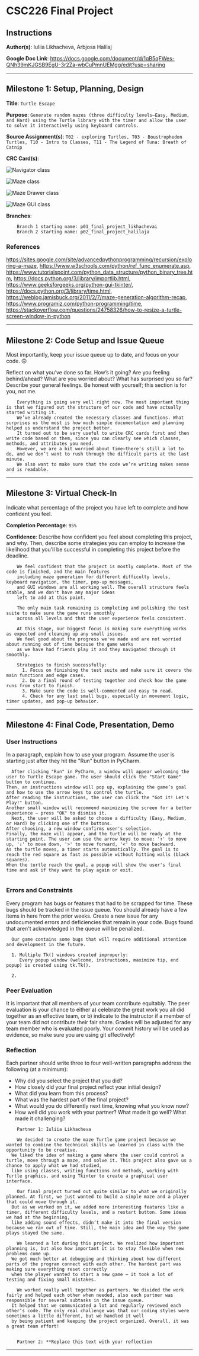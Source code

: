 # CSC226 Final Project

## Instructions

**Author(s)**: Iuliia Likhacheva, Arbjosa Halilaj

**Google Doc Link**: https://docs.google.com/document/d/1qB5qFWes-QNh39mKJGSB9EgU-3r2Za-wbCuPmnUEMgg/edit?usp=sharing

---

## Milestone 1: Setup, Planning, Design

**Title**: `Turtle Escape`

**Purpose**: `Generate random mazes (three difficulty levels—Easy, Medium, and Hard) using the Turtle library with the timer and allow the user to solve it interactively using keyboard controls.`

**Source Assignment(s)**: `T02 - exploring Turtles, T03 - Boustrophedon Turtles, T10 - Intro to Classes, T11 - The Legend of Tuna: Breath of Catnip`

**CRC Card(s)**:
  
 ![Navigator class](image/crc1.png)

 ![Maze class](image/crc2.png)

 ![Maze Drawer class](image/crc3.png)

 ![Maze GUI class](image/crc4.png)


**Branches**:

```
    Branch 1 starting name: p01_final_project_likhachevai
    Branch 2 starting name: p02_final_project_halilaja
```

### References 

https://sites.google.com/site/advancedpythonprogramming/recursion/exploring-a-maze, 
https://www.w3schools.com/python/ref_func_enumerate.asp, 
https://www.tutorialspoint.com/python_data_structure/python_binary_tree.htm, 
https://docs.python.org/3/library/importlib.html, 
https://www.geeksforgeeks.org/python-gui-tkinter/, 
https://docs.python.org/3/library/time.html, 
https://weblog.jamisbuck.org/2011/2/7/maze-generation-algorithm-recap, 
https://www.programiz.com/python-programming/time, 
https://stackoverflow.com/questions/24758326/how-to-resize-a-turtle-screen-window-in-python

---

## Milestone 2: Code Setup and Issue Queue

Most importantly, keep your issue queue up to date, and focus on your code. 🙃

Reflect on what you’ve done so far. How’s it going? Are you feeling behind/ahead? What are you worried about? 
What has surprised you so far? Describe your general feelings. Be honest with yourself; this section is for you, not me.

```
    Everything is going very well right now. The most important thing is that we figured out the structure of our code and have actually started writing it.
    We’ve already created the necessary classes and functions. What surprises us the most is how much simple documentation and planning helped us understand the project better.
    It turned out to be very useful to write CRC cards first and then write code based on them, since you can clearly see which classes, methods, and attributes you need.
    However, we are a bit worried about time—there’s still a lot to do, and we don’t want to rush through the difficult parts at the last minute.
    We also want to make sure that the code we’re writing makes sense and is readable.
```

---

## Milestone 3: Virtual Check-In

Indicate what percentage of the project you have left to complete and how confident you feel. 

**Completion Percentage**: `95%` 

**Confidence**: Describe how confident you feel about completing this project, and why. Then, describe some 
  strategies you can employ to increase the likelihood that you'll be successful in completing this project 
  before the deadline.

```
    We feel confident that the project is mostly complete. Most of the code is finished, and the main features 
    including maze generation for different difficulty levels, keyboard navigation, the timer, pop-up messages,
    and GUI windows are all working well. The overall structure feels stable, and we don't have any major ideas
    left to add at this point.
    
    The only main task remaining is completing and polishing the test suite to make sure the game runs smoothly
    across all levels and that the user experience feels consistent.
    
    At this stage, our biggest focus is making sure everything works as expected and cleaning up any small issues.
    We feel good about the progress we've made and are not worried about running out of time because the game works
    as we have had friends play it and they navigated through it smoothly.
    
    Strategies to finish successfully:
      1. Focus on finishing the test suite and make sure it covers the main functions and edge cases.
      2. Do a final round of testing together and check how the game runs from start to finish.
      3. Make sure the code is well-commented and easy to read.
      4. Check for any last small bugs, especially in movement logic, timer updates, and pop-up behavior.
```

---

## Milestone 4: Final Code, Presentation, Demo

### User Instructions

In a paragraph, explain how to use your program. Assume the user is starting just after they hit the "Run" button 
in PyCharm. 
```
  After clicking "Run" in PyCharm, a window will appear welcoming the user to Turtle Escape game. The user should click the "Start Game" button to continue. 
Then, an instructions window will pop up, explaining the game’s goal and how to use the arrow keys to control the turtle. 
After reading the instructions, the user can click the "Got it! Let's Play!" button.
Another small window will recommend maximizing the screen for a better experience — press "OK" to dismiss it.
  Next, the user will be asked to choose a difficulty (Easy, Medium, or Hard) by clicking one of the buttons. 
After choosing, a new window confirms user's selection.
Finally, the maze will appear, and the turtle will be ready at the starting point. The user can use the arrow keys to move: '↑' to move up, '↓' to move down, '>' to move forward, '<' to move backward.
As the turtle moves, a timer starts automatically. The goal is to reach the red square as fast as possible without hitting walls (black squares). 
When the turtle reach the goal, a popup will show the user's final time and ask if they want to play again or exit.


```

### Errors and Constraints

Every program has bugs or features that had to be scrapped for time. These bugs should be tracked in the issue queue. 
You should already have a few items in here from the prior weeks. Create a new issue for any undocumented errors and 
deficiencies that remain in your code. Bugs found that aren't acknowledged in the queue will be penalized.

```
  Our game contains some bugs that will require additional attention and development in the future.
  
  1. Multiple Tk() windows created improperly:
     Every popup window (welcome, instructions, maximize tip, end popup) is created using tk.Tk().
     
  2. 
```

### Peer Evaluation

It is important that all members of your team contribute equitably. The peer evaluation is your chance to either 
a) celebrate the great work you all did together as an effective team, or b) indicate to the instructor if a member of
your team did not contribute their fair share. Grades will be adjusted for any team member who is evaluated poorly. Your
commit history will be used as evidence, so make sure you are using git effectively!

### Reflection

Each partner should write three to four well-written paragraphs address the following (at a minimum):
- Why did you select the project that you did?
- How closely did your final project reflect your initial design?
- What did you learn from this process?
- What was the hardest part of the final project?
- What would you do differently next time, knowing what you know now?
- How well did you work with your partner? What made it go well? What made it challenging?

```
    Partner 1: Iuliia Likhacheva
    
    We decided to create the maze Turtle game project because we wanted to combine the technical skills we learned in class with the opportunity to be creative.
  We liked the idea of making a game where the user could control a turtle, move through a maze, and solve it. This project also gave us a chance to apply what we had studied, 
  like using classes, writing functions and methods, working with Turtle graphics, and using Tkinter to create a graphical user interface.

    Our final project turned out quite similar to what we originally planned. At first, we just wanted to build a simple maze and a player that could move through it. 
  But as we worked on it, we added more interesting features like a timer, different difficulty levels, and a restart button. Some ideas we had at the beginning, 
  like adding sound effects, didn’t make it into the final version because we ran out of time. Still, the main idea and the way the game plays stayed the same.

    We learned a lot during this project. We realized how important planning is, but also how important it is to stay flexible when new problems come up. 
  We got much better at debugging and thinking about how different parts of the program connect with each other. The hardest part was making sure everything reset correctly 
  when the player wanted to start a new game — it took a lot of testing and fixing small mistakes.

    We worked really well together as partners. We divided the work fairly and helped each other when needed, also each partner was responsible for several subtasks in the issue queue. 
  It helped that we communicated a lot and regularly reviewed each other’s code. The only real challenge was that our coding styles were sometimes a little different, but we handled it well 
  by being patient and keeping the project organized. Overall, it was a great team effort!


```

```
    Partner 2: **Replace this text with your reflection
```

---